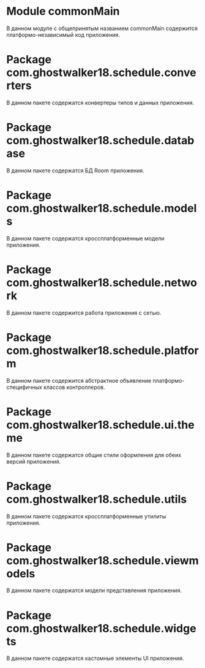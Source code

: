 # Module commonMain

В данном модуле с общепринятым названием commonMain 
содержится платформо-независимый код приложения.

# Package com.ghostwalker18.schedule.converters

В данном пакете содержатся конвертеры типов и данных приложения.

# Package com.ghostwalker18.schedule.database

В данном пакете содержатся БД Room приложения.

# Package com.ghostwalker18.schedule.models

В данном пакете содержатся кроссплатформенные модели приложения.

# Package com.ghostwalker18.schedule.network

В данном пакете содержится работа приложения с сетью.

# Package com.ghostwalker18.schedule.platform

В данном пакете содержится абстрактное объявление 
платформо-специфичных классов контроллеров.

# Package com.ghostwalker18.schedule.ui.theme

В данном пакете содержатся общие стили оформления 
для обеих версий приложения.

# Package com.ghostwalker18.schedule.utils

В данном пакете содержатся кроссплатформенные утилиты приложения.

# Package com.ghostwalker18.schedule.viewmodels

В данном пакете содержатся модели представления приложения.

# Package com.ghostwalker18.schedule.widgets

В данном пакете содержатся кастомные элементы UI приложения.